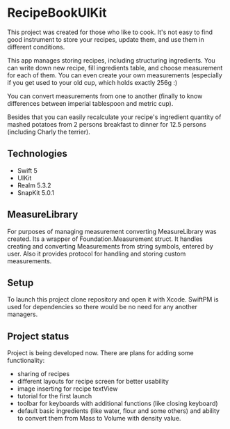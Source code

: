 # RecipeBookUIKit

This project was created for those who like to cook. 
It's not easy to find good instrument to store your recipes, update them, and use them in different conditions.

This app manages storing recipes, including structuring ingredients. You can write down new recipe, fill ingredients table, and choose measurement for each of them. You can even create your own measurements (especially if you get used to your old cup, which holds exactly 256g :)

You can convert measurements from one to another (finally to know differences between imperial tablespoon and metric cup).

Besides that you can easily recalculate your recipe's ingredient quantity of mashed potatoes from 2 persons breakfast to dinner for 12.5 persons (including Charly the terrier).

## Technologies
* Swift 5
* UIKit
* Realm 5.3.2
* SnapKit 5.0.1

## MeasureLibrary

For purposes of managing measurement converting MeasureLibrary was created. Its a wrapper of Foundation.Measurement struct. It handles creating and converting Measurements from string symbols, entered by user. Also it provides protocol for handling and storing custom measurements.

## Setup

To launch this project clone repository and open it with Xcode. SwiftPM is used for dependencies so there would be no need for any another managers.

## Project status

Project is being developed now. There are plans for adding some functionality:
* sharing of recipes
* different layouts for recipe screen for better usability
* image inserting for recipe textView
* tutorial for the first launch
* toolbar for keyboards with additional functions (like closing keyboard)
* default basic ingredients (like water, flour and some others) and ability to convert them from Mass to Volume with density value.
